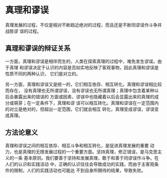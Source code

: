 # 真理和谬误

真理发展的过程，不仅是相对不断趋近绝对的过程，而且还是不断同谬误作斗争并战胜谬 误的过程。

## 真理和谬误的辩证关系

一方面，真理和谬误是相伴而生的，人类在探索真理的过程中，难免发生谬误。由于真理 和谬误决定于认识的内容是否如实地反映了客观事物，因此真理和谬误是性质不同的两种认识， 它们是对立的。 

另一方面，真理和谬误又是统一的，它们相互依存、相互转化。真理和谬误相比较而存在， 没有真理也无所谓谬误，没有谬误也无所谓真理；真理中包含着某种以后会暴露出来的错误的 方面或因素，谬误中也隐藏着以后会显露出来的真理的成分或萌芽；在一定条件下，真理和谬 误可以相互转化。真理和谬误在一定范围内的对立是绝对的，但超出一定范围，它们就会相互 转化，真理变成谬误，谬误变成真理。 

## 方法论意义

真理和谬误之间的相互依存、相互斗争和相互转化，是促进真理发展的重要 动力，也是真理的无限发展过程的一个重要方面。坚持真理，修正错误，是马克思主义的一条 基本原则。我们要善于坚持和发展真理，敢于和善于同谬误作斗争。在人们的认识和实践活动 中，正确的认识往往会导致成功的实践，而由于主客观条件的限制，人们的实践活动也可能达 不到自身所期待的结果，导致失败。
